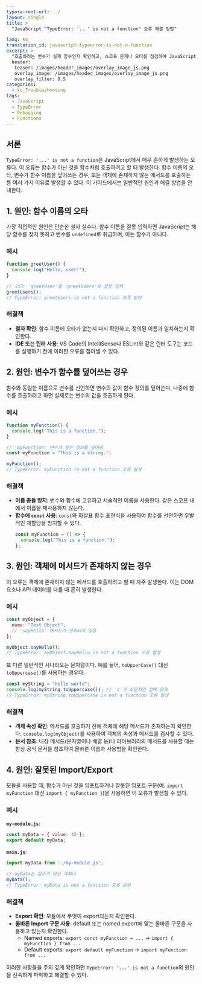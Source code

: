 ```yaml
---
typora-root-url: ../
layout: single
title: >
  "JavaScript "TypeError: '...' is not a function" 오류 해결 방법"

lang: ko
translation_id: javascript-typeerror-is-not-a-function
excerpt: >
  "호출하려는 변수가 실제 함수인지 확인하고, 스코프 문제나 오타를 점검하여 JavaScript의 "TypeError: '...' is not a function" 오류를 해결하세요."
  header:
   teaser: /images/header_images/overlay_image_js.png
   overlay_image: /images/header_images/overlay_image_js.png
   overlay_filter: 0.5
categories:
  - ko_Troubleshooting
tags:
  - JavaScript
  - TypeError
  - Debugging
  - Functions
---
```


## 서론

`TypeError: '...' is not a function`은 JavaScript에서 매우 흔하게 발생하는 오류다. 이 오류는 함수가 아닌 것을 함수처럼 호출하려고 할 때 발생한다. 함수 이름의 오타, 변수가 함수 이름을 덮어쓰는 경우, 또는 객체에 존재하지 않는 메서드를 호출하는 등 여러 가지 이유로 발생할 수 있다. 이 가이드에서는 일반적인 원인과 해결 방법을 안내한다.

## 1. 원인: 함수 이름의 오타

가장 직접적인 원인은 단순한 철자 실수다. 함수 이름을 잘못 입력하면 JavaScript는 해당 함수를 찾지 못하고 변수를 `undefined`로 취급하며, 이는 함수가 아니다.

### 예시

```javascript
function greetUser() {
  console.log("Hello, user!");
}

// 오타: 'greetUser'를 'greetUsers'로 잘못 입력
greetUsers(); 
// TypeError: greetUsers is not a function 오류 발생
```

### 해결책

- **철자 확인**: 함수 이름에 오타가 없는지 다시 확인하고, 정의된 이름과 일치하는지 확인한다.
- **IDE 또는 린터 사용**: VS Code의 IntelliSense나 ESLint와 같은 린터 도구는 코드를 실행하기 전에 이러한 오류를 잡아낼 수 있다.

## 2. 원인: 변수가 함수를 덮어쓰는 경우

함수와 동일한 이름으로 변수를 선언하면 변수의 값이 함수 정의를 덮어쓴다. 나중에 함수를 호출하려고 하면 실제로는 변수의 값을 호출하게 된다.

### 예시

```javascript
function myFunction() {
  console.log("This is a function.");
}

// 'myFunction' 변수가 함수 정의를 덮어씀
const myFunction = "This is a string.";

myFunction(); 
// TypeError: myFunction is not a function 오류 발생
```

### 해결책

- **이름 충돌 방지**: 변수와 함수에 고유하고 서술적인 이름을 사용한다. 같은 스코프 내에서 이름을 재사용하지 않는다.
- **함수에 `const` 사용**: `const`와 화살표 함수 표현식을 사용하여 함수를 선언하면 우발적인 재할당을 방지할 수 있다.
  ```javascript
  const myFunction = () => {
    console.log("This is a function.");
  };
  ```

## 3. 원인: 객체에 메서드가 존재하지 않는 경우

이 오류는 객체에 존재하지 않는 메서드를 호출하려고 할 때 자주 발생한다. 이는 DOM 요소나 API 데이터를 다룰 때 흔히 발생한다.

### 예시

```javascript
const myObject = {
  name: "Test Object",
  // 'sayHello' 메서드가 정의되지 않음
};

myObject.sayHello(); 
// TypeError: myObject.sayHello is not a function 오류 발생
```

또 다른 일반적인 시나리오는 문자열이다. 예를 들어, `toUpperCase()` 대신 `toUppercase()`를 사용하는 경우다.

```javascript
const myString = "hello world";
console.log(myString.toUppercase()); // 'c'가 소문자인 점에 유의
// TypeError: myString.toUppercase is not a function 오류 발생
```

### 해결책

- **객체 속성 확인**: 메서드를 호출하기 전에 객체에 해당 메서드가 존재하는지 확인한다. `console.log(myObject)`를 사용하여 객체의 속성과 메서드를 검사할 수 있다.
- **문서 참조**: 내장 메서드(문자열이나 배열 등)나 라이브러리의 메서드를 사용할 때는 항상 공식 문서를 참조하여 올바른 이름과 사용법을 확인한다.

## 4. 원인: 잘못된 Import/Export

모듈을 사용할 때, 함수가 아닌 것을 임포트하거나 잘못된 임포트 구문(예: `import myFunction` 대신 `import { myFunction }`)을 사용하면 이 오류가 발생할 수 있다.

### 예시

**`my-module.js`**:
```javascript
const myData = { value: 42 };
export default myData;
```

**`main.js`**:
```javascript
import myData from './my-module.js';

// myData는 함수가 아닌 객체다
myData(); 
// TypeError: myData is not a function 오류 발생
```

### 해결책

- **Export 확인**: 모듈에서 무엇이 export되는지 확인한다.
- **올바른 Import 구문 사용**: default 또는 named export에 맞는 올바른 구문을 사용하고 있는지 확인한다.
  - Named exports: `export const myFunction = ...` -> `import { myFunction } from ...`
  - Default exports: `export default myFunction` -> `import myFunction from ...`

이러한 사항들을 주의 깊게 확인하면 `TypeError: '...' is not a function`의 원인을 신속하게 파악하고 해결할 수 있다.
